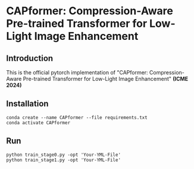 # CAPformer: Compression-Aware Pre-trained Transformer for Low-Light Image Enhancement
## Introduction

This is the official pytorch implementation of "CAPformer: Compression-Aware Pre-trained Transformer for Low-Light Image Enhancement" **(ICME 2024)**

## Installation

```
conda create --name CAPformer --file requirements.txt
conda activate CAPformer
```

## Run

```
python train_stage0.py -opt 'Your-YML-File'
python train_stage1.py -opt 'Your-YML-File'
```



